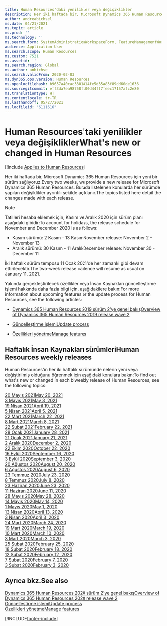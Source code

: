 ```yaml
---
title: Human Resources'daki yenilikler veya değişiklikler
description: Her iki haftada bir, Microsoft Dynamics 365 Human Resources için yeni bir sürüm sağlıyoruz. Burada listelenen konularda her hafta yapılan değişiklikler ayrıntılı şekilde açıklanır.
author: andreabichsel
ms.date: 04/21/2021
ms.topic: article
ms.prod: ''
ms.technology: ''
ms.search.form: SystemAdministrationWorkspaceForm, FeatureManagementWorkspace
audience: Application User
ms.search.scope: Human Resources
ms.custom: 7521
ms.assetid: ''
ms.search.region: Global
ms.author: anbichse
ms.search.validFrom: 2020-02-03
ms.dyn365.ops.version: Human Resources
ms.openlocfilehash: b9657a40cac3301814fe5d35a83f89dd60de1636
ms.sourcegitcommit: eff3da7ea98758f100d44ff7feec17157afc2e80
ms.translationtype: HT
ms.contentlocale: tr-TR
ms.lasthandoff: 05/27/2021
ms.locfileid: "6111616"
---
```

# <a name="whats-new-or-changed-in-human-resources"></a><span data-ttu-id="57b9d-104">Human Resources'taki yenilikler veya değişiklikler</span><span class="sxs-lookup"><span data-stu-id="57b9d-104">What's new or changed in Human Resources</span></span>

[!include [Applies to Human Resources](../includes/applies-to-hr.md)]

<span data-ttu-id="57b9d-105">Her iki haftada bir, Microsoft Dynamics 365 Human Resources için yeni bir sürüm sağlıyoruz.</span><span class="sxs-lookup"><span data-stu-id="57b9d-105">Every two weeks, we provide a new release for Microsoft Dynamics 365 Human Resources.</span></span> <span data-ttu-id="57b9d-106">Burada listelenen konularda her sürümde yapılan değişiklikler ayrıntılı şekilde açıklanır.</span><span class="sxs-lookup"><span data-stu-id="57b9d-106">The topics listed here detail the changes made with each release.</span></span>

>[!NOTE]
><span data-ttu-id="57b9d-107">Tatilleri hesaba eklemek için, Kasım ve Aralık 2020 için sürüm planı aşağıdaki gibidir:</span><span class="sxs-lookup"><span data-stu-id="57b9d-107">To account for holidays, the release schedule for November and December 2020 is as follows:</span></span>
>
>- <span data-ttu-id="57b9d-108">Kasım sürümü: 2 Kasım - 13 Kasım</span><span class="sxs-lookup"><span data-stu-id="57b9d-108">November release: November 2 - November 13</span></span>
>- <span data-ttu-id="57b9d-109">Aralık sürümü: 30 Kasım - 11 Aralık</span><span class="sxs-lookup"><span data-stu-id="57b9d-109">December release: November 30 - December 11</span></span>
> 
><span data-ttu-id="57b9d-110">İki haftalık sürüm temposu 11 Ocak 2021'de her zamanki gibi devam ettirilecektir.</span><span class="sxs-lookup"><span data-stu-id="57b9d-110">The two-week release cadence will resume as usual on January 11, 2021.</span></span>

<span data-ttu-id="57b9d-111">Yakında gerçekleştirilecek özellikler veya İnsan Kaynakları güncelleştirme işlemi hakkında daha fazla bilgi için, aşağıdakilere bakın:</span><span class="sxs-lookup"><span data-stu-id="57b9d-111">For more information about upcoming features or the update process for Human Resources, see the following articles:</span></span> 

- [<span data-ttu-id="57b9d-112">Dynamics 365 Human Resources 2019 sürüm 2'ye genel bakış</span><span class="sxs-lookup"><span data-stu-id="57b9d-112">Overview of Dynamics 365 Human Resources 2019 release wave 2</span></span>](/dynamics365-release-plan/2019wave2/dynamics365-human-resources/)

- [<span data-ttu-id="57b9d-113">Güncelleştirme işlemi</span><span class="sxs-lookup"><span data-stu-id="57b9d-113">Update process</span></span>](hr-admin-setup-update-process.md)

- [<span data-ttu-id="57b9d-114">Özellikleri yönetme</span><span class="sxs-lookup"><span data-stu-id="57b9d-114">Manage features</span></span>](hr-admin-manage-features.md)

## <a name="human-resources-weekly-releases"></a><span data-ttu-id="57b9d-115">Haftalık İnsan Kaynakları sürümleri</span><span class="sxs-lookup"><span data-stu-id="57b9d-115">Human Resources weekly releases</span></span>

<span data-ttu-id="57b9d-116">Human Resources'ın her iki haftalık sürümünde nelerin yeni veya değiştirilmiş olduğunu öğrenmek için aşağıdaki konulara bakın:</span><span class="sxs-lookup"><span data-stu-id="57b9d-116">To find out what's new or changed in each biweekly release of Human Resources, see the following topics:</span></span>

[<span data-ttu-id="57b9d-117">20 Mayıs 2021</span><span class="sxs-lookup"><span data-stu-id="57b9d-117">May 20, 2021</span></span>](hr-whats-new-2021-05-20.md)</br>
[<span data-ttu-id="57b9d-118">3 Mayıs 2021</span><span class="sxs-lookup"><span data-stu-id="57b9d-118">May 3, 2021</span></span>](hr-whats-new-2021-05-03.md)</br>
[<span data-ttu-id="57b9d-119">19 Nisan 2021</span><span class="sxs-lookup"><span data-stu-id="57b9d-119">April 19, 2021</span></span>](hr-whats-new-2021-04-19.md)</br>
[<span data-ttu-id="57b9d-120">5 Nisan 2021</span><span class="sxs-lookup"><span data-stu-id="57b9d-120">April 5, 2021</span></span>](hr-whats-new-2021-04-05.md)</br>
[<span data-ttu-id="57b9d-121">22 Mart 2021</span><span class="sxs-lookup"><span data-stu-id="57b9d-121">March 22, 2021</span></span>](hr-whats-new-2021-03-22.md)</br>
[<span data-ttu-id="57b9d-122">8 Mart 2021</span><span class="sxs-lookup"><span data-stu-id="57b9d-122">March 8, 2021</span></span>](hr-whats-new-2021-03-08.md)</br>
[<span data-ttu-id="57b9d-123">22 Şubat 2021</span><span class="sxs-lookup"><span data-stu-id="57b9d-123">February 22, 2021</span></span>](hr-whats-new-2021-02-22.md)</br>
[<span data-ttu-id="57b9d-124">28 Ocak 2021</span><span class="sxs-lookup"><span data-stu-id="57b9d-124">January 28, 2021</span></span>](hr-whats-new-2021-01-28.md)</br>
[<span data-ttu-id="57b9d-125">21 Ocak 2021</span><span class="sxs-lookup"><span data-stu-id="57b9d-125">January 21, 2021</span></span>](hr-whats-new-2021-01-21.md)</br>
[<span data-ttu-id="57b9d-126">2 Aralık 2020</span><span class="sxs-lookup"><span data-stu-id="57b9d-126">December 2, 2020</span></span>](hr-whats-new-2020-12-02.md)</br>
[<span data-ttu-id="57b9d-127">22 Ekim 2020</span><span class="sxs-lookup"><span data-stu-id="57b9d-127">October 22, 2020</span></span>](hr-whats-new-2020-10-22.md)</br>
[<span data-ttu-id="57b9d-128">16 Eylül 2020</span><span class="sxs-lookup"><span data-stu-id="57b9d-128">September 16, 2020</span></span>](hr-whats-new-2020-09-16.md)</br>
[<span data-ttu-id="57b9d-129">3 Eylül 2020</span><span class="sxs-lookup"><span data-stu-id="57b9d-129">September 3, 2020</span></span>](hr-whats-new-2020-09-03.md)</br>
[<span data-ttu-id="57b9d-130">20 Ağustos 2020</span><span class="sxs-lookup"><span data-stu-id="57b9d-130">August 20, 2020</span></span>](hr-whats-new-2020-08-20.md)</br>
[<span data-ttu-id="57b9d-131">6 Ağustos 2020</span><span class="sxs-lookup"><span data-stu-id="57b9d-131">August 6, 2020</span></span>](hr-whats-new-2020-08-06.md)</br>
[<span data-ttu-id="57b9d-132">23 Temmuz 2020</span><span class="sxs-lookup"><span data-stu-id="57b9d-132">July 23, 2020</span></span>](hr-whats-new-2020-07-23.md)</br>
[<span data-ttu-id="57b9d-133">8 Temmuz 2020</span><span class="sxs-lookup"><span data-stu-id="57b9d-133">July 8, 2020</span></span>](hr-whats-new-2020-07-08.md)</br>
[<span data-ttu-id="57b9d-134">23 Haziran 2020</span><span class="sxs-lookup"><span data-stu-id="57b9d-134">June 23, 2020</span></span>](hr-whats-new-2020-06-23.md)</br>
[<span data-ttu-id="57b9d-135">11 Haziran 2020</span><span class="sxs-lookup"><span data-stu-id="57b9d-135">June 11, 2020</span></span>](hr-whats-new-2020-06-11.md)</br>
[<span data-ttu-id="57b9d-136">28 Mayıs 2020</span><span class="sxs-lookup"><span data-stu-id="57b9d-136">May 28, 2020</span></span>](hr-whats-new-2020-05-28.md)</br>
[<span data-ttu-id="57b9d-137">14 Mayıs 2020</span><span class="sxs-lookup"><span data-stu-id="57b9d-137">May 14, 2020</span></span>](hr-whats-new-2020-05-14.md)</br>
[<span data-ttu-id="57b9d-138">1 Mayıs 2020</span><span class="sxs-lookup"><span data-stu-id="57b9d-138">May 1, 2020</span></span>](hr-whats-new-2020-05-01.md)</br>
[<span data-ttu-id="57b9d-139">13 Nisan 2020</span><span class="sxs-lookup"><span data-stu-id="57b9d-139">April 13, 2020</span></span>](hr-whats-new-2020-04-13.md)</br>
[<span data-ttu-id="57b9d-140">3 Nisan 2020</span><span class="sxs-lookup"><span data-stu-id="57b9d-140">April 3, 2020</span></span>](hr-whats-new-2020-04-03.md)</br>
[<span data-ttu-id="57b9d-141">24 Mart 2020</span><span class="sxs-lookup"><span data-stu-id="57b9d-141">March 24, 2020</span></span>](hr-whats-new-2020-03-24.md)</br>
[<span data-ttu-id="57b9d-142">19 Mart 2020</span><span class="sxs-lookup"><span data-stu-id="57b9d-142">March 19, 2020</span></span>](hr-whats-new-2020-03-19.md)</br>
[<span data-ttu-id="57b9d-143">10 Mart 2020</span><span class="sxs-lookup"><span data-stu-id="57b9d-143">March 10, 2020</span></span>](hr-whats-new-2020-03-10.md)</br>
[<span data-ttu-id="57b9d-144">3 Mart 2020</span><span class="sxs-lookup"><span data-stu-id="57b9d-144">March 3, 2020</span></span>](hr-whats-new-2020-03-03.md)</br>
[<span data-ttu-id="57b9d-145">25 Şubat 2020</span><span class="sxs-lookup"><span data-stu-id="57b9d-145">February 25, 2020</span></span>](hr-whats-new-2020-02-25.md)</br>
[<span data-ttu-id="57b9d-146">18 Şubat 2020</span><span class="sxs-lookup"><span data-stu-id="57b9d-146">February 18, 2020</span></span>](hr-whats-new-2020-02-18.md)</br>
[<span data-ttu-id="57b9d-147">12 Şubat 2020</span><span class="sxs-lookup"><span data-stu-id="57b9d-147">February 12, 2020</span></span>](hr-whats-new-2020-02-12.md)</br>
[<span data-ttu-id="57b9d-148">7 Şubat 2020</span><span class="sxs-lookup"><span data-stu-id="57b9d-148">February 7, 2020</span></span>](hr-whats-new-2020-02-07.md)</br>
[<span data-ttu-id="57b9d-149">3 Şubat 2020</span><span class="sxs-lookup"><span data-stu-id="57b9d-149">February 3, 2020</span></span>](hr-whats-new-2020-02-03.md)

## <a name="see-also"></a><span data-ttu-id="57b9d-150">Ayrıca bkz.</span><span class="sxs-lookup"><span data-stu-id="57b9d-150">See also</span></span>

[<span data-ttu-id="57b9d-151">Dynamics 365 Human Resources 2020 sürüm 2'ye genel bakış</span><span class="sxs-lookup"><span data-stu-id="57b9d-151">Overview of Dynamics 365 Human Resources 2020 release wave 2</span></span>](/dynamics365-release-plan/2020wave2/human-resources/dynamics365-human-resources/)</br>
[<span data-ttu-id="57b9d-152">Güncelleştirme işlemi</span><span class="sxs-lookup"><span data-stu-id="57b9d-152">Update process</span></span>](hr-admin-setup-update-process.md)</br>
[<span data-ttu-id="57b9d-153">Özellikleri yönetme</span><span class="sxs-lookup"><span data-stu-id="57b9d-153">Manage features</span></span>](hr-admin-manage-features.md)


[!INCLUDE[footer-include](../includes/footer-banner.md)]
